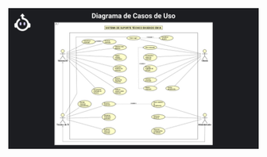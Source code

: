 <img src=https://github.com/guilhermesebin27/PIM-4semestre/blob/main/Documentos/Imagens/e28bd72b-1e78-4bac-8281-7f3c980bfd78.jfif>
